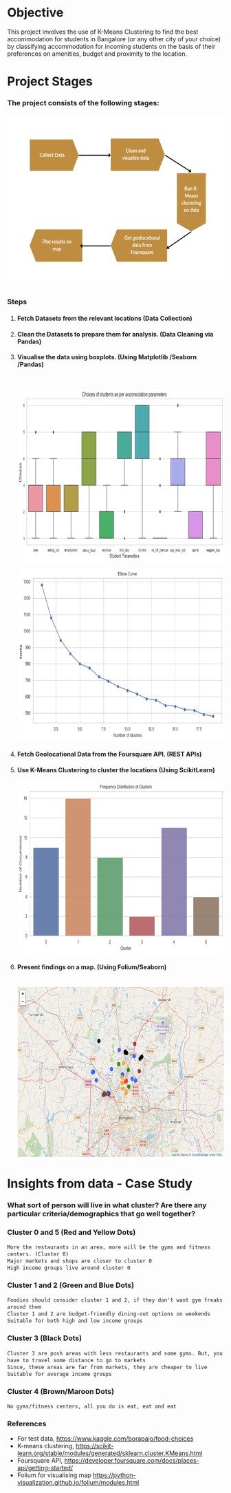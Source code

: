 # Objective 
This project involves the use of K-Means Clustering to find the best accommodation for students in Bangalore (or any other city of your choice) by classifying accommodation for incoming students on the basis of their preferences on amenities, budget and proximity to the location.

# Project Stages

### The project consists of the following stages:<br>

<img src="./results/workflow.png" alt="workflow" width="700px" height="400px">

### Steps
1. #### Fetch Datasets from the relevant locations (Data Collection)

2. #### Clean the Datasets to prepare them for analysis. (Data Cleaning via Pandas)

3. #### Visualise the data using boxplots. (Using Matplotlib /Seaborn /Pandas) 
   <br>
   
   <img src="./results/boxplot.png" alt="boxplot" width="700px" height="400px"> <br>
   
   <img src="./results/elbow_curve.png" alt="elbow_curve" width="700px" height="400px">

4. #### Fetch Geolocational Data from the Foursquare API. (REST APIs) 

5. #### Use K-Means Clustering to cluster the locations (Using ScikitLearn) <br>

   <img src="./results/bargraph.png" alt="bargraph" width="700px" height="400px">

6. #### Present findings on a map. (Using Folium/Seaborn)
   <br>
   
   <img src="./results/map.png" alt="map" width="700px" height="400px">
   

# Insights from data - Case Study
### What sort of person will live in what cluster? Are there any particular criteria/demographics that go well together?

### Cluster 0 and 5 (Red and Yellow Dots)

    More the restaurants in an area, more will be the gyms and fitness centers. (Cluster 0)
    Major markets and shops are closer to cluster 0
    High income groups live around cluster 0

### Cluster 1 and 2 (Green and Blue Dots)

    Foodies should consider cluster 1 and 2, if they don't want gym freaks around them
    Cluster 1 and 2 are budget-friendly dining-out options on weekends
    Suitable for both high and low income groups

### Cluster 3 (Black Dots)

    Cluster 3 are posh areas with less restaurants and some gyms. But, you have to travel some distance to go to markets
    Since, these areas are far from markets, they are cheaper to live
    Suitable for average income groups

### Cluster 4 (Brown/Maroon Dots)

    No gyms/fitness centers, all you do is eat, eat and eat

### References
- For test data, https://www.kaggle.com/borapajo/food-choices
- K-means clustering, https://scikit-learn.org/stable/modules/generated/sklearn.cluster.KMeans.html
- Foursquare API, https://developer.foursquare.com/docs/places-api/getting-started/
- Folium for visualising map https://python-visualization.github.io/folium/modules.html
